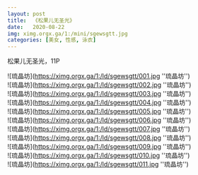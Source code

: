 ```yaml
---
layout: post
title:  《松果儿无圣光》
date:   2020-08-22
img: ximg.orgx.ga/1:/mini/sgewsgtt.jpg
categories: [美女, 性感, 泳衣]
---
```


松果儿无圣光，11P

![琉晶坊](https://ximg.orgx.ga/1:/ld/sgewsgtt/001.jpg ''琉晶坊'') <br>
![琉晶坊](https://ximg.orgx.ga/1:/ld/sgewsgtt/002.jpg ''琉晶坊'') <br>
![琉晶坊](https://ximg.orgx.ga/1:/ld/sgewsgtt/003.jpg ''琉晶坊'') <br>
![琉晶坊](https://ximg.orgx.ga/1:/ld/sgewsgtt/004.jpg ''琉晶坊'') <br>
![琉晶坊](https://ximg.orgx.ga/1:/ld/sgewsgtt/005.jpg ''琉晶坊'') <br>
![琉晶坊](https://ximg.orgx.ga/1:/ld/sgewsgtt/006.jpg ''琉晶坊'') <br>
![琉晶坊](https://ximg.orgx.ga/1:/ld/sgewsgtt/007.jpg ''琉晶坊'') <br>
![琉晶坊](https://ximg.orgx.ga/1:/ld/sgewsgtt/008.jpg ''琉晶坊'') <br>
![琉晶坊](https://ximg.orgx.ga/1:/ld/sgewsgtt/009.jpg ''琉晶坊'') <br>
![琉晶坊](https://ximg.orgx.ga/1:/ld/sgewsgtt/010.jpg ''琉晶坊'') <br>
![琉晶坊](https://ximg.orgx.ga/1:/ld/sgewsgtt/011.jpg ''琉晶坊'') <br>
